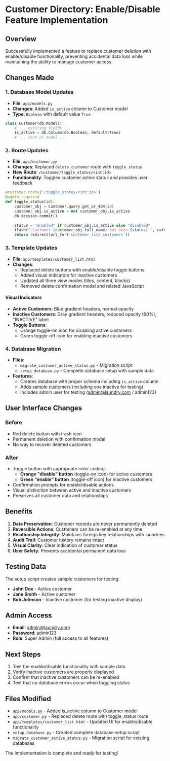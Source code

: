 # Customer Directory: Enable/Disable Feature Implementation

## Overview
Successfully implemented a feature to replace customer deletion with enable/disable functionality, preventing accidental data loss while maintaining the ability to manage customer access.

## Changes Made

### 1. Database Model Updates
- **File**: `app/models.py`
- **Changes**: Added `is_active` column to Customer model
- **Type**: `Boolean` with default value `True`

```python
class Customer(db.Model):
    # ... existing fields ...
    is_active = db.Column(db.Boolean, default=True)
    # ... rest of model ...
```

### 2. Route Updates
- **File**: `app/customer.py`
- **Changes**: Replaced `delete_customer` route with `toggle_status`
- **New Route**: `/customer/toggle_status/<int:id>`
- **Functionality**: Toggles customer active status and provides user feedback

```python
@customer.route('/toggle_status/<int:id>')
@admin_required
def toggle_status(id):
    customer_obj = Customer.query.get_or_404(id)
    customer_obj.is_active = not customer_obj.is_active
    db.session.commit()
    
    status = "enabled" if customer_obj.is_active else "disabled"
    flash(f'Customer {customer_obj.full_name} has been {status}!', category='success')
    return redirect(url_for('customer.list_customers'))
```

### 3. Template Updates
- **File**: `app/templates/customer_list.html`
- **Changes**: 
  - Replaced delete buttons with enable/disable toggle buttons
  - Added visual indicators for inactive customers
  - Updated all three view modes (tiles, content, blocks)
  - Removed delete confirmation modal and related JavaScript

#### Visual Indicators
- **Active Customers**: Blue gradient headers, normal opacity
- **Inactive Customers**: Gray gradient headers, reduced opacity (60%), "INACTIVE" label
- **Toggle Buttons**: 
  - Orange toggle-on icon for disabling active customers
  - Green toggle-off icon for enabling inactive customers

### 4. Database Migration
- **Files**: 
  - `migrate_customer_active_status.py` - Migration script
  - `setup_database.py` - Complete database setup with sample data
- **Features**:
  - Creates database with proper schema including `is_active` column
  - Adds sample customers (including one inactive for testing)
  - Includes admin user for testing (admin@laundry.com / admin123)

## User Interface Changes

### Before
- Red delete button with trash icon
- Permanent deletion with confirmation modal
- No way to recover deleted customers

### After
- Toggle button with appropriate color coding:
  - **Orange "disable" button** (toggle-on icon) for active customers
  - **Green "enable" button** (toggle-off icon) for inactive customers
- Confirmation prompts for enable/disable actions
- Visual distinction between active and inactive customers
- Preserves all customer data and relationships

## Benefits

1. **Data Preservation**: Customer records are never permanently deleted
2. **Reversible Actions**: Customers can be re-enabled at any time
3. **Relationship Integrity**: Maintains foreign key relationships with laundries
4. **Audit Trail**: Customer history remains intact
5. **Visual Clarity**: Clear indication of customer status
6. **User Safety**: Prevents accidental permanent data loss

## Testing Data
The setup script creates sample customers for testing:
- **John Doe** - Active customer
- **Jane Smith** - Active customer  
- **Bob Johnson** - Inactive customer (for testing inactive display)

## Admin Access
- **Email**: admin@laundry.com
- **Password**: admin123
- **Role**: Super Admin (full access to all features)

## Next Steps
1. Test the enable/disable functionality with sample data
2. Verify inactive customers are properly displayed
3. Confirm that inactive customers can be re-enabled
4. Test that no database errors occur when toggling status

## Files Modified
- `app/models.py` - Added is_active column to Customer model
- `app/customer.py` - Replaced delete route with toggle_status route
- `app/templates/customer_list.html` - Updated UI for enable/disable functionality
- `setup_database.py` - Created complete database setup script
- `migrate_customer_active_status.py` - Migration script for existing databases

The implementation is complete and ready for testing!
